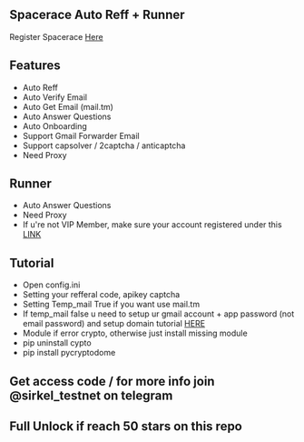 ## Spacerace Auto Reff + Runner

Register Spacerace [Here](https://spacerace.entity.global/?referral=GLBODZSU)

## Features

- Auto Reff
- Auto Verify Email
- Auto Get Email (mail.tm)
- Auto Answer Questions
- Auto Onboarding
- Support Gmail Forwarder Email
- Support capsolver / 2captcha / anticaptcha
- Need Proxy

## Runner

- Auto Answer Questions
- Need Proxy
- If u're not VIP Member, make sure your account registered under this [LINK](https://spacerace.entity.global/?referral=GLBODZSU)

## Tutorial

- Open config.ini
- Setting your refferal code, apikey captcha
- Setting Temp_mail True if you want use mail.tm
- If temp_mail false u need to setup ur gmail account + app password (not email password) and setup domain tutorial [HERE](https://www.youtube.com/watch?v=nNGcvz1Sc_8&ab_channel=IdeaSpot)
- Module if error crypto, otherwise just install missing module
- pip uninstall cypto
- pip install pycryptodome

## Get access code / for more info join @sirkel_testnet on telegram

## Full Unlock if reach 50 stars on this repo
